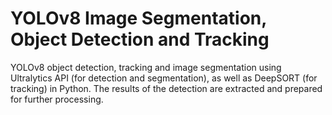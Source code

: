 # YOLOv8 Image Segmentation, Object Detection and Tracking
YOLOv8 object detection, tracking and image segmentation using Ultralytics API (for detection and segmentation), as well as DeepSORT (for tracking) in Python.
The results of the detection are extracted and prepared for further processing.
